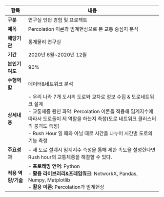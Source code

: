 
|항목|내용|
|------|---|
|**구분**|연구실 인턴 경험 및 프로젝트|
|**제목**|Percolation 이론과 임계현상으로 본 교통 중심지 분석|
|**해당기관**|통계물리 연구실|
|**기간**|2020년 6월~2020년 12월|
|**본인기여도**|90%|
|**수행역할**|데이터&네트워크 분석|
|**상세내용**|- 우리 나라 7개 도시의 도로와 교차로 정보 수집 & 도로네트워크 설계 <br> - 교통체증 원인 파악: Percolation 이론을 적용해 임계지수에 따라서 도로들이 제 역할을 하는지 측정(도로 네트워크 클러스터의 붕괴도 측정) <br> - Rush Hour 일 때와 아닐 때로 시간을 나누어 시간별 도로의 기능 측정|
|**주요성과**| - 새 도로 설계시 임계지수 측정을 통해 제한 속도을 설정한다면 Rush hour의 교통체증을 해결할 수 있다. 
|**적용 역량/기술**|- **프로래밍 언어**: Python <br> - **활용 라이브러리&프레임워크**: NetworkX, Pandas, Numpy, Matplotlib <br> - **활용 이론**: Percolation과 임계현상 |
